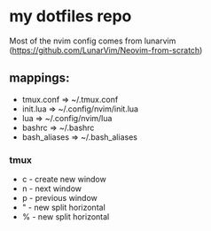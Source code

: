 # my dotfiles repo

Most of the nvim config comes from lunarvim (https://github.com/LunarVim/Neovim-from-scratch)

## mappings:

* tmux.conf => ~/.tmux.conf
* init.lua => ~/.config/nvim/init.lua
* lua => ~/.config/nvim/lua
* bashrc => ~/.bashrc
* bash_aliases => ~/.bash_aliases

### tmux

* <prefix> c - create new window
* <prefix> n - next window
* <prefix> p - previous window
* <prefix> " - new split horizontal
* <prefix> % - new split horizontal

